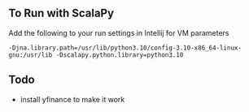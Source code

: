 ## To Run with ScalaPy

Add the following to your run settings in Intellij for VM parameters
```
-Djna.library.path=/usr/lib/python3.10/config-3.10-x86_64-linux-gnu:/usr/lib -Dscalapy.python.library=python3.10
```

## Todo
* install yfinance to make it work